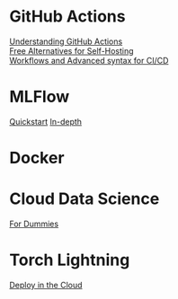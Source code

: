 # GitHub Actions

[Understanding GitHub Actions](https://docs.github.com/en/actions/learn-github-actions/understanding-github-actions)\
[Free Alternatives for Self-Hosting](https://stackshare.io/jenkins)\
[Workflows and Advanced syntax for CI/CD](https://docs.github.com/en/actions/using-workflows/about-workflows)

# MLFlow

[Quickstart](https://mlflow.org/docs/latest/quickstart.html)
[In-depth](https://mlflow.org/docs/latest/tracking.html)

# Docker


# Cloud Data Science

[For Dummies](https://www.kazzcade.com/wp-content/uploads/2022/08/Cloud-Data-Science-for-Dummies_compressed.pdf)

# Torch Lightning

[Deploy in the Cloud](https://pytorch-lightning.readthedocs.io/en/latest/levels/intermediate.html)
